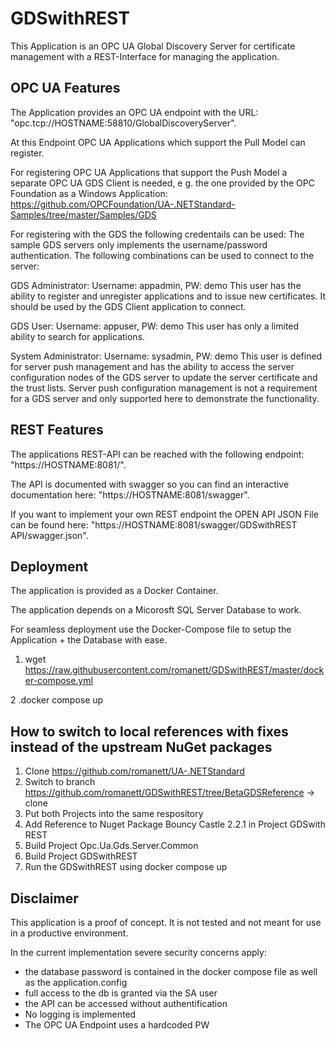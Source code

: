 # GDSwithREST

This Application is an OPC UA Global Discovery Server for certificate management with a REST-Interface for managing the application.

## OPC UA Features

The Application provides an OPC UA endpoint with the URL: "opc.tcp://HOSTNAME:58810/GlobalDiscoveryServer".

At this Endpoint OPC UA Applications which support the Pull Model can register.

For registering OPC UA Applications that support the Push Model a separate OPC UA GDS Client is needed, e g. the one provided by the OPC Foundation as a Windows Application:
https://github.com/OPCFoundation/UA-.NETStandard-Samples/tree/master/Samples/GDS

For registering with the GDS the following credentails can be used:
The sample GDS servers only implements the username/password authentication. The following combinations can be used to connect to the server:

GDS Administrator:
Username: appadmin, PW: demo
This user has the ability to register and unregister applications and to issue new certificates. It should be used by the GDS Client application to connect.

GDS User:
Username: appuser, PW: demo
This user has only a limited ability to search for applications.

System Administrator:
Username: sysadmin, PW: demo
This user is defined for server push management and has the ability to access the server configuration nodes of the GDS server to update the server certificate and the trust lists. Server push configuration management is not a requirement for a GDS server and only supported here to demonstrate the functionality.

## REST Features

The applications REST-API can be reached with the following endpoint: "https://HOSTNAME:8081/".

The API is documented with swagger so you can find an interactive documentation here: "https://HOSTNAME:8081/swagger".

If you want to implement your own REST endpoint the OPEN API JSON File can be found here: "https://HOSTNAME:8081/swagger/GDSwithREST API/swagger.json".

## Deployment

The application is provided as a Docker Container.

The application depends on a Micorosft SQL Server Database to work.

For seamless deployment use the Docker-Compose file to setup the Application + the Database with ease.

1. wget https://raw.githubusercontent.com/romanett/GDSwithREST/master/docker-compose.yml

2 .docker compose up

## How to switch to local references with fixes instead of the upstream NuGet packages

1. Clone https://github.com/romanett/UA-.NETStandard
2. Switch to branch https://github.com/romanett/GDSwithREST/tree/BetaGDSReference -> clone
3. Put both Projects into the same respository
4. Add Reference to Nuget Package Bouncy Castle 2.2.1 in Project GDSwith REST
5. Build Project Opc.Ua.Gds.Server.Common
6. Build Project GDSwithREST
7. Run the GDSwithREST using docker compose up

## Disclaimer

This application is a proof of concept.
It is not tested and not meant for use in a productive environment.

In the current implementation severe security concerns apply:
 - the database password is contained in the docker compose file as well as the application.config
 - full access to the db is granted via the SA user
 - the API can be accessed without authentification
 - No logging is implemented
 - The OPC UA Endpoint uses a hardcoded PW


